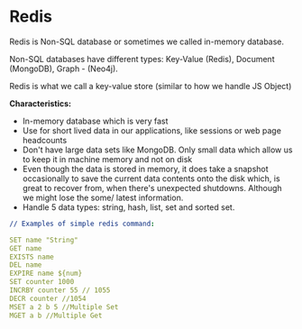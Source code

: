 # Redis

Redis is Non-SQL database or sometimes we called in-memory database.

Non-SQL databases have different types: Key-Value \(Redis\), Document \(MongoDB\), Graph - \(Neo4j\).

Redis is what we call a key-value store \(similar to how we handle JS Object\)

**Characteristics:**

* In-memory database which is very fast
* Use for short lived data in our applications, like sessions or web page headcounts
* Don't have large data sets like MongoDB. Only small data which allow us to keep it in machine memory and not on disk
* Even though the data is stored in memory, it does take a snapshot occasionally to save the current data contents onto the disk which, is great to recover from, when there's unexpected shutdowns. Although we might lose the some/ latest information.
* Handle 5 data types: string, hash, list, set and sorted set.

```yaml
// Examples of simple redis command:

SET name "String"
GET name 
EXISTS name
DEL name
EXPIRE name ${num}
SET counter 1000
INCRBY counter 55 // 1055
DECR counter //1054
MSET a 2 b 5 //Multiple Set
MGET a b //Multiple Get
```

